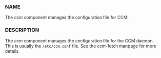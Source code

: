 
### NAME

The _ccm_ component manages the configuration file
for CCM.

### DESCRIPTION

The _ccm_ component manages the configuration file for the CCM
daemon.  This is usually the `/etc/ccm.conf` file. See the ccm-fetch
manpage for more details.
